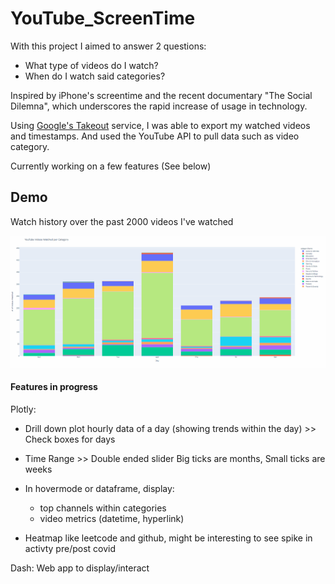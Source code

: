 # YouTube_ScreenTime

With this project I aimed to answer 2 questions: 
- What type of videos do I watch? 
- When do I watch said categories? 

Inspired by iPhone's screentime and the recent documentary "The Social Dilemna", which underscores the rapid increase of usage in technology.

Using [Google's Takeout](https://takeout.google.com/settings/takeout) service, I was able to export my watched videos and timestamps. And used the YouTube API to pull data such as video category.

Currently working on a few features (See below)


## Demo
Watch history over the past 2000 videos I've watched 

![Alt Text](./demo/screentime_demo.gif)



#### Features in progress

Plotly:
- Drill down plot hourly data of a day (showing trends within the day) >> Check boxes for days 
- Time Range >> Double ended slider Big ticks are months, Small ticks are weeks
- In hovermode or dataframe, display:
  - top channels within categories
  - video metrics (datetime, hyperlink)
  
 - Heatmap like leetcode and github, might be interesting to see spike in activty pre/post covid
 
 Dash:
 Web app to display/interact
